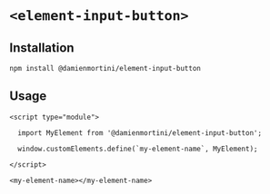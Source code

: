 # `<element-input-button>`

## Installation

```
npm install @damienmortini/element-input-button
```

## Usage
```
<script type="module">

  import MyElement from '@damienmortini/element-input-button';

  window.customElements.define(`my-element-name`, MyElement);

</script>

<my-element-name></my-element-name>
```

